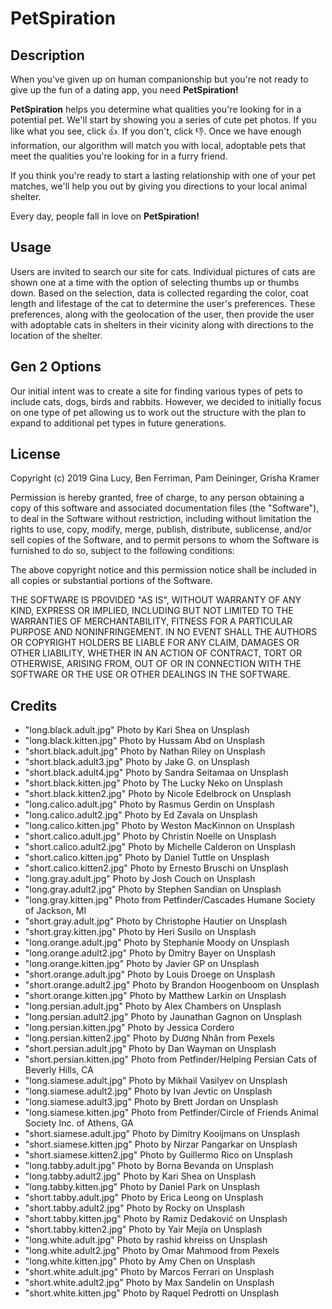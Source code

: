 # PetSpiration

## Description

When you've given up on human companionship but you're not ready to give up the fun of a dating app, you need **PetSpiration!**

**PetSpiration** helps you determine what qualities you're looking for in a potential pet. We'll start by showing you a series of cute pet photos. If you like what you see, click 👍. If you don't, click 👎. Once we have enough information, our algorithm will match you with local, adoptable pets that meet the qualities you're looking for in a furry friend.

If you think you're ready to start a lasting relationship with one of your pet matches, we'll help you out by giving you directions to your local animal shelter.

Every day, people fall in love on **PetSpiration!**

## Usage

Users are invited to search our site for cats. Individual pictures of cats are shown one at a time with the option of selecting thumbs up or thumbs down. Based on the selection, data is collected regarding the color, coat length and lifestage of the cat to determine the user's preferences. These preferences, along with the geolocation of the user, then provide the user with adoptable cats in shelters in their vicinity along with directions to the location of the shelter.

## Gen 2 Options

Our initial intent was to create a site for finding various types of pets to include cats, dogs, birds and rabbits. However, we decided to initially focus on one type of pet allowing us to work out the structure with the plan to expand to additional pet types in future generations.

## License

Copyright (c) 2019 Gina Lucy, Ben Ferriman, Pam Deininger, Grisha Kramer

Permission is hereby granted, free of charge, to any person obtaining a copy of this software and associated documentation files (the "Software"), to deal in the Software without restriction, including without limitation the rights to use, copy, modify, merge, publish, distribute, sublicense, and/or sell copies of the Software, and to permit persons to whom the Software is furnished to do so, subject to the following conditions:

The above copyright notice and this permission notice shall be included in all copies or substantial portions of the Software.

THE SOFTWARE IS PROVIDED "AS IS", WITHOUT WARRANTY OF ANY KIND, EXPRESS OR IMPLIED, INCLUDING BUT NOT LIMITED TO THE WARRANTIES OF MERCHANTABILITY, FITNESS FOR A PARTICULAR PURPOSE AND NONINFRINGEMENT. IN NO EVENT SHALL THE AUTHORS OR COPYRIGHT HOLDERS BE LIABLE FOR ANY CLAIM, DAMAGES OR OTHER LIABILITY, WHETHER IN AN ACTION OF CONTRACT, TORT OR OTHERWISE, ARISING FROM, OUT OF OR IN CONNECTION WITH THE SOFTWARE OR THE USE OR OTHER DEALINGS IN THE SOFTWARE.

## Credits

- "long.black.adult.jpg" Photo by Kari Shea on Unsplash
- "long.black.kitten.jpg" Photo by Hussam Abd on Unsplash
- "short.black.adult.jpg" Photo by Nathan Riley on Unsplash
- "short.black.adult3.jpg" Photo by Jake G. on Unsplash
- "short.black.adult4.jpg" Photo by Sandra Seitamaa on Unsplash
- "short.black.kitten.jpg" Photo by The Lucky Neko on Unsplash
- "short.black.kitten2.jpg" Photo by Nicole Edelbrock on Unsplash
- "long.calico.adult.jpg" Photo by Rasmus Gerdin on Unsplash
- "long.calico.adult2.jpg" Photo by Ed Zavala on Unsplash
- "long.calico.kitten.jpg" Photo by Weston MacKinnon on Unsplash
- "short.calico.adult.jpg" Photo by Christin Noelle on Unsplash
- "short.calico.adult2.jpg" Photo by Michelle Calderon on Unsplash
- "short.calico.kitten.jpg" Photo by Daniel Tuttle on Unsplash
- "short.calico.kitten2.jpg" Photo by Ernesto Bruschi on Unsplash
- "long.gray.adult.jpg" Photo by Josh Couch on Unsplash
- "long.gray.adult2.jpg" Photo by Stephen Sandian on Unsplash
- "long.gray.kitten.jpg" Photo from Petfinder/Cascades Humane Society of Jackson, MI
- "short.gray.adult.jpg" Photo by Christophe Hautier on Unsplash
- "short.gray.kitten.jpg" Photo by Heri Susilo on Unsplash
- "long.orange.adult.jpg" Photo by Stephanie Moody on Unsplash
- "long.orange.adult2.jpg" Photo by Dmitry Bayer on Unsplash
- "long.orange.kitten.jpg" Photo by Javier GP on Unsplash
- "short.orange.adult.jpg" Photo by Louis Droege on Unsplash
- "short.orange.adult2.jpg" Photo by Brandon Hoogenboom on Unsplash
- "short.orange.kitten.jpg" Photo by Matthew Larkin on Unsplash
- "long.persian.adult.jpg" Photo by Alex Chambers on Unsplash
- "long.persian.adult2.jpg" Photo by Jaunathan Gagnon on Unsplash
- "long.persian.kitten.jpg" Photo by Jessica Cordero
- "long.persian.kitten2.jpg" Photo by Dương Nhân from Pexels
- "short.persian.adult.jpg" Photo by Dan Wayman on Unsplash
- "short.persian.kitten.jpg" Photo from Petfinder/Helping Persian Cats of Beverly Hills, CA
- "long.siamese.adult.jpg" Photo by Mikhail Vasilyev on Unsplash
- "long.siamese.adult2.jpg" Photo by Ivan Jevtic on Unsplash
- "long.siamese.adult3.jpg" Photo by Brett Jordan on Unsplash
- "long.siamese.kitten.jpg" Photo from Petfinder/Circle of Friends Animal Society Inc. of Athens, GA
- "short.siamese.adult.jpg" Photo by Dimitry Kooijmans on Unsplash
- "short.siamese.kitten.jpg" Photo by Nirzar Pangarkar on Unsplash
- "short.siamese.kitten2.jpg" Photo by Guillermo Rico on Unsplash
- "long.tabby.adult.jpg" Photo by Borna Bevanda on Unsplash
- "long.tabby.adult2.jpg" Photo by Kari Shea on Unsplash
- "long.tabby.kitten.jpg" Photo by Daniel Park on Unsplash
- "short.tabby.adult.jpg" Photo by Erica Leong on Unsplash
- "short.tabby.adult2.jpg" Photo by Rocky on Unsplash
- "short.tabby.kitten.jpg" Photo by Ramiz Dedaković on Unsplash
- "short.tabby.kitten2.jpg" Photo by Yair Mejía on Unsplash
- "long.white.adult.jpg" Photo by rashid khreiss on Unsplash
- "long.white.adult2.jpg" Photo by Omar Mahmood from Pexels
- "long.white.kitten.jpg" Photo by Amy Chen on Unsplash
- "short.white.adult.jpg" Photo by Marcos Ferrari on Unsplash
- "short.white.adult2.jpg" Photo by Max Sandelin on Unsplash
- "short.white.kitten.jpg" Photo by Raquel Pedrotti on Unsplash
